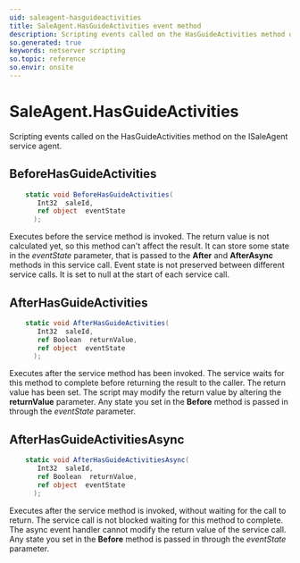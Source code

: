 ```yaml
---
uid: saleagent-hasguideactivities
title: SaleAgent.HasGuideActivities event method
description: Scripting events called on the HasGuideActivities method on the SaleAgent service agent.
so.generated: true
keywords: netserver scripting
so.topic: reference
so.envir: onsite
---
```

# SaleAgent.HasGuideActivities

Scripting events called on the <see cref='M:ISaleAgent.HasGuideActivities'>HasGuideActivities</see> method on the <see cref='ISaleAgent'>ISaleAgent</see>  service agent.

## BeforeHasGuideActivities
```cs
    static void BeforeHasGuideActivities(
       Int32  saleId,
       ref object  eventState
      );
```
Executes before the service method is invoked.
The return value is not calculated yet, so this method can't affect the result.
It can store some state in the *eventState* parameter, that is passed to the **After** and **AfterAsync** methods in this service call.
Event state is not preserved between different service calls. It is set to null at the start of each service call.
## AfterHasGuideActivities
```cs
    static void AfterHasGuideActivities(
       Int32  saleId,
       ref Boolean  returnValue,
       ref object  eventState
      );
```
Executes after the service method has been invoked. The service waits for this method to complete before returning the result to the caller.
The return value has been set. The script may modify the return value by altering the **returnValue** parameter.
Any state you set in the **Before** method is passed in through the *eventState* parameter.
## AfterHasGuideActivitiesAsync
```cs
    static void AfterHasGuideActivitiesAsync(
       Int32  saleId,
       ref Boolean  returnValue,
       ref object  eventState
      );
```
Executes after the service method is invoked, without waiting for the call to return.
The service call is not blocked waiting for this method to complete.
The async event handler cannot modify the return value of the service call.
Any state you set in the **Before** method is passed in through the *eventState* parameter.

